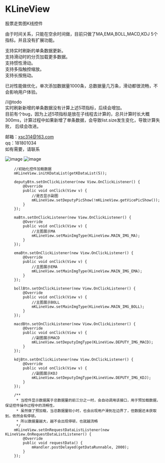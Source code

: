 # KLineView
股票走势图K线控件

由于时间关系，只能在空余时间做，目前只做了MA,EMA,BOLL,MACD,KDJ 5个指标。并且没有扩展功能。       

支持实时刷新的单条数据更新。          
支持滑动时的分页加载更多数据。     
支持惯性滑动。         
支持多指触控缩放。       
支持长按拖动。         

已对性能做优化，单次添加数据量1000条，总数据量几万条，滑动都很流畅，不会影响用户体验。   

//@todo         
实时刷新新增的单条数据没有计算上述5项指标，后续会增加。    
目前有个bug，因为上述5项指标是放在子线程去计算的，总共计算时长大概300ms，计算过程中如果新增了单条数据，会导致list.size发生变化，导致计算失败，
后续会改进。        

邮箱：xsc314@163.com       
qq：181801034    
如有需要，请联系        

![image](https://github.com/xiesuichao/KLineView/raw/master/image/KLineUI.png)
![image](https://github.com/xiesuichao/KLineView/raw/master/image/a1.png)




        
        //初始化控件加载数据
        mKLineView.initKDataList(getKDataList(5));

        deputyBtn.setOnClickListener(new View.OnClickListener() {
            @Override
            public void onClick(View v) {
                //是否显示副图
                mKLineView.setDeputyPicShow(!mKLineView.getVicePicShow());
            }
        });

        maBtn.setOnClickListener(new View.OnClickListener() {
            @Override
            public void onClick(View v) {
                //主图展示MA
                mKLineView.setMainImgType(KLineView.MAIN_IMG_MA);
            }
        });

        emaBtn.setOnClickListener(new View.OnClickListener() {
            @Override
            public void onClick(View v) {
                //主图展示EMA
                mKLineView.setMainImgType(KLineView.MAIN_IMG_EMA);
            }
        });

        bollBtn.setOnClickListener(new View.OnClickListener() {
            @Override
            public void onClick(View v) {
                //主图展示BOLL
                mKLineView.setMainImgType(KLineView.MAIN_IMG_BOLL);
            }
        });

        macdBtn.setOnClickListener(new View.OnClickListener() {
            @Override
            public void onClick(View v) {
                //副图展示MACD
                mKLineView.setDeputyImgType(KLineView.DEPUTY_IMG_MACD);
            }
        });

        kdjBtn.setOnClickListener(new View.OnClickListener() {
            @Override
            public void onClick(View v) {
                //副图展示KDJ
                mKLineView.setDeputyImgType(KLineView.DEPUTY_IMG_KDJ);
            }
        });

        /**
         * 当控件显示数据属于总数据量的前三分之一时，会自动调用该接口，用于预加载数据，保证控件操作过程中的流畅性，
         * 虽然做了预加载，当总数据量较小时，也会出现用户滑到左边界了，但数据还未获取到，依然会有停顿。
         * 所以数据量越大，越不会出现停顿，也就越流畅
         */
        mKLineView.setOnRequestDataListListener(new KLineView.OnRequestDataListListener() {
            @Override
            public void requestData() {
                mHandler.postDelayed(getDataRunnable, 2000);
            }
        });
